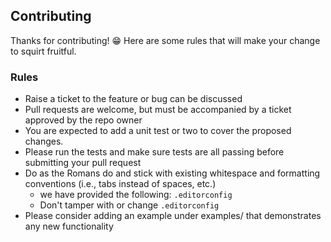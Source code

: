 ## Contributing

Thanks for contributing! 😁 Here are some rules that will make your change to
squirt fruitful.

### Rules

* Raise a ticket to the feature or bug can be discussed
* Pull requests are welcome, but must be accompanied by a ticket approved by the repo owner
* You are expected to add a unit test or two to cover the proposed changes.
* Please run the tests and make sure tests are all passing before submitting your pull request
* Do as the Romans do and stick with existing whitespace and formatting conventions (i.e., tabs instead of spaces, etc.)
    * we have provided the following: `.editorconfig`
    * Don't tamper with or change `.editorconfig`
* Please consider adding an example under examples/ that demonstrates any new functionality
